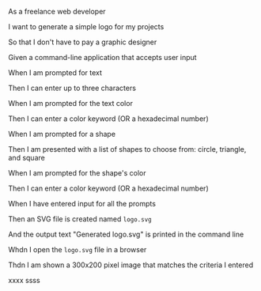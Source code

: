 As a freelance web developer 

I want to generate a simple logo for my projects

So that I don't have to pay a graphic designer

Given a command-line application that accepts user input

When I am prompted for text

Then I can enter up to three characters

When I am prompted for the text color

Then I can enter a color keyword (OR a hexadecimal number)

When I am prompted for a shape

Then I am presented with a list of shapes to choose from: circle, triangle, and square

When I am prompted for the shape's color

Then I can enter a color keyword (OR a hexadecimal number)

When I have entered input for all the prompts

Then an SVG file is created named `logo.svg`

And the output text "Generated logo.svg" is printed in the command line

Whdn I open the `logo.svg` file in a browser

Thdn I am shown a 300x200 pixel image that matches the criteria I entered

xxxx
ssss
